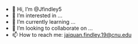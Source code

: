 - 👋 Hi, I’m @Jfindley5
- 👀 I’m interested in ...
- 🌱 I’m currently learning ...
- 💞️ I’m looking to collaborate on ...
- 📫 How to reach me: jaiquan.findley.19@cnu.edu

<!---
Jfindley5/Jfindley5 is a ✨ special ✨ repository because its `README.md` (this file) appears on your GitHub profile.
You can click the Preview link to take a look at your changes.
--->
